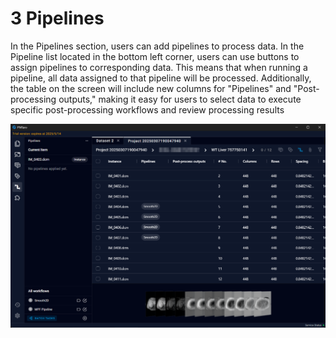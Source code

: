 # 3 Pipelines

In the Pipelines section, users can add pipelines to process data. In the Pipeline list located in the bottom left corner, users can use buttons to assign pipelines to corresponding data. This means that when running a pipeline, all data assigned to that pipeline will be processed. Additionally, the table on the screen will include new columns for "Pipelines" and "Post-processing outputs," making it easy for users to select data to execute specific post-processing workflows and review processing results

![Image](img/image_3.png)

